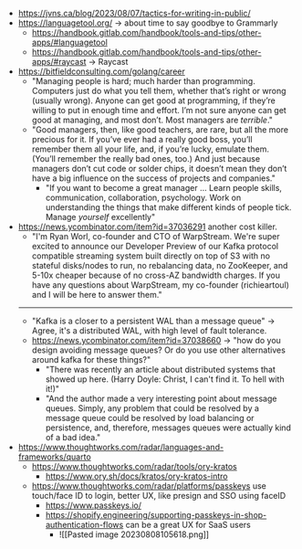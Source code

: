 - https://jvns.ca/blog/2023/08/07/tactics-for-writing-in-public/
- https://languagetool.org/ -> about time to say goodbye to Grammarly
	- https://handbook.gitlab.com/handbook/tools-and-tips/other-apps/#languagetool
	- https://handbook.gitlab.com/handbook/tools-and-tips/other-apps/#raycast -> Raycast
- https://bitfieldconsulting.com/golang/career
	- "Managing people is hard; much harder than programming. Computers just do what you tell them, whether that’s right or wrong (usually wrong). Anyone can get good at programming, if they’re willing to put in enough time and effort. I’m not sure anyone can get good at managing, and most don’t. Most managers are _terrible_."
	- "Good managers, then, like good teachers, are rare, but all the more precious for it. If you’ve ever had a really good boss, you’ll remember them all your life, and, if you’re lucky, emulate them. (You’ll remember the really bad ones, too.) And just because managers don’t cut code or solder chips, it doesn’t mean they don’t have a big influence on the success of projects and companies."
		- "If you want to become a great manager ... Learn people skills, communication, collaboration, psychology. Work on understanding the things that make different kinds of people tick. Manage _yourself_ excellently"
- https://news.ycombinator.com/item?id=37036291 another cost killer.
	- "I'm Ryan Worl, co-founder and CTO of WarpStream. We're super excited to announce our Developer Preview of our Kafka protocol compatible streaming system built directly on top of S3 with no stateful disks/nodes to run, no rebalancing data, no ZooKeeper, and 5-10x cheaper because of no cross-AZ bandwidth charges. If you have any questions about WarpStream, my co-founder (richieartoul) and I will be here to answer them."
	- ---------
	- "Kafka is a closer to a persistent WAL than a message queue" -> Agree, it's a distributed WAL, with high level of fault tolerance.
	- https://news.ycombinator.com/item?id=37038660 -> "how do you design avoiding message queues? Or do you use other alternatives around kafka for these things?"
		- "There was recently an article about distributed systems that showed up here. (Harry Doyle: Christ, I can't find it. To hell with it!)"
		- "And the author made a very interesting point about message queues. Simply, any problem that could be resolved by a message queue could be resolved by load balancing or persistence, and, therefore, messages queues were actually kind of a bad idea."
- https://www.thoughtworks.com/radar/languages-and-frameworks/quarto
	- https://www.thoughtworks.com/radar/tools/ory-kratos
		- https://www.ory.sh/docs/kratos/ory-kratos-intro
	- https://www.thoughtworks.com/radar/platforms/passkeys use touch/face ID to login, better UX, like presign and SSO using faceID
		- https://www.passkeys.io/
		- https://shopify.engineering/supporting-passkeys-in-shop-authentication-flows can be a great UX for SaaS users
			- ![[Pasted image 20230808105618.png]]